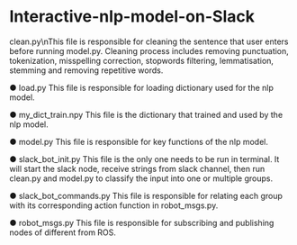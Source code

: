 # Interactive-nlp-model-on-Slack
clean.py\nThis file is responsible for cleaning the sentence that user enters before running model.py. Cleaning process includes removing punctuation, tokenization, misspelling correction, stopwords filtering, lemmatisation, stemming and removing repetitive words.

● load.py
  This file is responsible for loading dictionary used for the nlp model.

● my_dict_train.npy
  This file is the dictionary that trained and used by the nlp model.

● model.py
  This file is responsible for key functions of the nlp model.

● slack_bot_init.py
  This file is the only one needs to be run in terminal. It will start the slack node, receive strings from slack channel, then run clean.py and model.py to classify the input into one or multiple groups.

● slack_bot_commands.py
  This file is responsible for relating each group with its corresponding action function in robot_msgs.py.

● robot_msgs.py
  This file is responsible for subscribing and publishing nodes of different from ROS.
